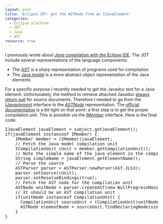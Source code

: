 ```yaml
---
layout: post
title: 'Eclipse JDT: get the ASTNode from an IJavaElement'
categories:
  - Eclipse platform
  - JDT
  - Java
  - AST
resource: true
---
```

<p>
I previously wrote about <a href="http://bdulac.github.io/note/java-compilation-with-the-eclipse-ide"><em>Java</em> compilation with the Eclipse IDE</a>. The JDT include several representations of the language components:
</p>
<ul>
    <li>
    	The <a href="http://www.eclipse.org/articles/article.php?file=Article-JavaCodeManipulation_AST/">AST</a> is a sharp representation of programs used for compilation
    </li>
	<li>The <a href="http://help.eclipse.org/luna/index.jsp?topic=%2Forg.eclipse.jdt.doc.isv%2Fguide%2Fjdt_int_model.htm">Java model</a> is a more abstract object representation of the Java elements
	</li>
</ul>
<p>
For a specific purpose I recently needed to get the Javadoc text for a Java element. Unfortunately, the method to retrieve attached Javadoc <a href="http://help.eclipse.org/indigo/index.jsp?topic=%2Forg.eclipse.jdt.doc.isv%2Freference%2Fapi%2Forg%2Feclipse%2Fjdt%2Fcore%2FIJavaElement.html">always return null</a> for source documents. Therefore I needed to go from the <em><a href="http://help.eclipse.org/indigo/index.jsp?topic=%2Forg.eclipse.jdt.doc.isv%2Freference%2Fapi%2Forg%2Feclipse%2Fjdt%2Fcore%2FIJavaElement.html">IJavaelement</a></em> interface to the <em><a href="http://help.eclipse.org/juno/index.jsp?topic=%2Forg.eclipse.jdt.doc.isv%2Freference%2Fapi%2Forg%2Feclipse%2Fjdt%2Fcore%2Fdom%2FASTNode.html">ASTNode</a></em> representation. The <a href="https://wiki.eclipse.org/JDT/FAQ#From_an_IJavaElement_to_its_declaring_ASTNode">official documentation</a> is a bit light on that point: a first step is to get the proper compilation unit. This is possible via the <em><a href="http://help.eclipse.org/indigo/index.jsp?topic=%2Forg.eclipse.jdt.doc.isv%2Freference%2Fapi%2Forg%2Feclipse%2Fjdt%2Fcore%2FIMember.html">IMember</a></em> interface. Here is the final code:   
</p>
<pre>IJavaElement javaElement = subject.getJavaElement();
if(javaElement instanceof IMember) {
    IMember member = (IMember)javaElement;
    // Fetch the Java model compilation unit
    ICompilationUnit cUnit = member.getCompilationUnit();
    // Note the simple name of the java element in the compilation unit
    String simpleName = javaElement.getElementName();
    // Parse the source
    ASTParser parser = ASTParser.newParser(AST.JLS3);
    parser.setSource(cUnit);
    parser.setResolveBindings(true);
    // Fetch the AST node for the compilation unit
    ASTNode unitNode = parser.createAST(new NullProgressMonitor());
    // It should be an AST compilation unit
    if(unitNode instanceof CompilationUnit) {
      CompilationUnit sourceUnit = (CompilationUnit)unitNode;
      ASTNode elementNode = sourceUnit.findDeclaringNode(simpleName);
    }
}
</pre>
